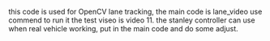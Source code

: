 this code is used for OpenCV lane tracking, the main code is lane_video use commend to run it the test viseo is video 11.
the stanley controller can use when real vehicle working, put in the main code and do some adjust.
